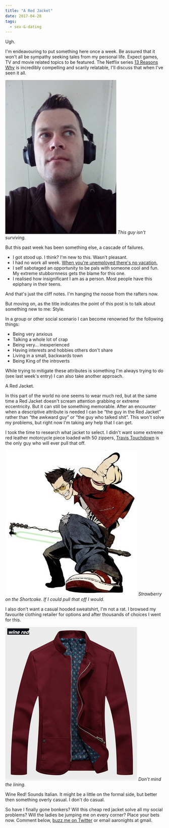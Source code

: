 ```yaml
---
title: "A Red Jacket"
date: 2017-04-28
tags:
  - sex-&-dating
---
```


Ugh.

I'm endeavouring to put something here once a week. Be assured that it won't all be sympathy seeking tales from my personal life. Expect games, TV and movie related topics to be featured. The Netflix series [13 Reasons Why](https://www.netflix.com/nz/title/80117470) is incredibly compelling and scarily relatable, I'll discuss that when I've seen it all.

![This guy isn't surviving.](../../assets/images/blog/me31.jpg)
_This guy isn't surviving._

But this past week has been something else, a cascade of failures.

* I got stood up. I think? I'm new to this. Wasn't pleasant.
* I had no work all week. [When you're unemployed there's no vacation.](https://youtu.be/WUAcN9UCnbU?t=162)
* I self sabotaged an opportunity to be pals with someone cool and fun. My extreme stubbornness gets the blame for this one.
* I realised how insignificant I am as a person. Most people have this epiphany in their teens.

And that's just the cliff notes. I'm hanging the noose from the rafters now.

But moving on, as the title indicates the point of this post is to talk about something new to me: Style.

In a group or other social scenario I can become renowned for the following things:

* Being very anxious
* Talking a whole lot of crap
* Being very… inexperienced
* Having interests and hobbies others don't share
* Living in a small, backwards town
* Being King of the introverts

While trying to mitigate these attributes is something I'm always trying to do (see last week's entry) I can also take another approach.

A Red Jacket.

In this part of the world no one seems to wear much red, but at the same time a Red Jacket doesn't scream attention grabbing or extreme eccentricity. But it can still be something memorable. After an encounter when a descriptive attribute is needed I can be “the guy in the Red Jacket” rather than “the awkward guy” or “the guy who talked shit”. This won't solve my problems, but right now I'm taking any help that I can get.

I took the time to research what jacket to select. I didn't want some extreme red leather motorcycle piece loaded with 50 zippers, [Travis Touchdown](http://nomoreheroes.wikia.com/wiki/Travis_Touchdown) is the only guy who will ever pull that off.

![Strawberry on the Shortcake. If I could pull that off I would.](../../assets/images/blog/travis.jpg)
_Strawberry on the Shortcake. If I could pull that off I would._

I also don't want a casual hooded sweatshirt, I'm not a rat. I browsed my favourite clothing retailer for options and after thousands of choices I went for this.

![Don't mind the lining.](../../assets/images/blog/winered.jpg)
_Don't mind the lining._

Wine Red! Sounds Italian. It might be a little on the formal side, but better then something overly casual. I don't do casual.

So have I finally gone bonkers? Will this cheap red jacket solve all my social problems? Will the ladies be jumping me on every corner? Place your bets now. Comment below, [buzz me on Twitter](http://twitter.com/aaronights) or email aaronights at gmail.
